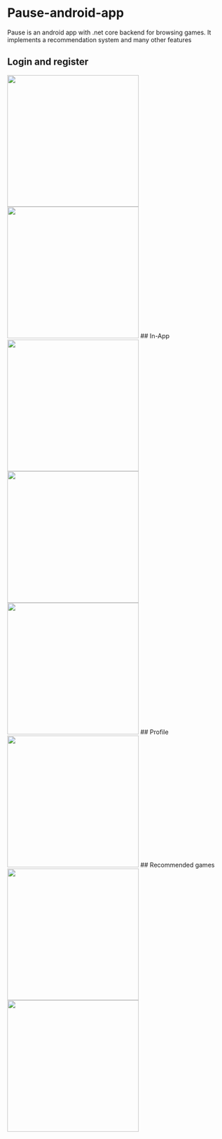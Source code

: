 # Pause-android-app
Pause is an android app with .net core backend for browsing games. It implements a recommendation system and many other features
## Login and register
<img src="images/1.png" width="300">
<img src="images/2.png" width="300">
## In-App
<img src="images/3.png" width="300">
<img src="images/4.png" width="300">
<img src="images/5.png" width="300">
## Profile
<img src="images/6.png" width="300">
## Recommended games
<img src="images/7.png" width="300">
<img src="images/8.png" width="300">

